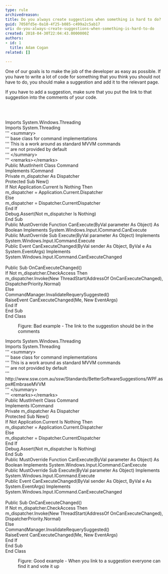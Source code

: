```yaml
---
type: rule
archivedreason: 
title: Do you always create suggestions when something is hard to do?
guid: 7058fd5e-0a18-4f25-b085-c499a2c5ab17
uri: do-you-always-create-suggestions-when-something-is-hard-to-do
created: 2018-04-30T22:04:43.0000000Z
authors:
- id: 1
  title: Adam Cogan
related: []

---
```



<p>One of our goals is to make the job of the developer as easy as possible. If you have to write a lot of code for something that you think you should not have to do, you should make a suggestion and add it to the relevant page.</p><p>If you have to add a suggestion, make sure that you put the link to that suggestion into the comments of your code.​​<br></p>
<br><excerpt class='endintro'></excerpt><br>
<p class="ssw15-rteElement-CodeArea">​Imports System.Windows.Threading<br>Imports System.Threading<br>''' &lt;summary&gt;<br>''' base class for command implementations <br>''' This is a work around as standard MVVM commands <br>''' are not provided by default<br>''' &lt;/summary&gt;<br>''' &lt;remarks&gt;&lt;/remarks&gt;<br>Public MustInherit Class Command<br> Implements ICommand<br> Private m_dispatcher As Dispatcher<br> Protected Sub New()<br> If Not Application.Current Is Nothing Then<br> m_dispatcher = Application.Current.Dispatcher<br> Else<br> m_dispatcher = Dispatcher.CurrentDispatcher<br> End If<br> Debug.Assert(Not m_dispatcher Is Nothing)<br> End Sub<br> Public MustOverride Function CanExecute(ByVal parameter As Object) As Boolean Implements System.Windows.Input.ICommand.CanExecute<br> Public MustOverride Sub Execute(ByVal parameter As Object) Implements System.Windows.Input.ICommand.Execute<br> Public Event CanExecuteChanged(ByVal sender As Object, ByVal e As System.EventArgs) Implements System.Windows.Input.ICommand.CanExecuteChanged<br><br> Public Sub OnCanExecuteChanged()<br> If Not m_dispatcher.CheckAccess Then<br> m_dispatcher.Invoke(New ThreadStart(AddressOf OnCanExecuteChanged), DispatcherPriority.Normal)<br> Else<br> CommandManager.InvalidateRequerySuggested()<br> RaiseEvent CanExecuteChanged(Me, New EventArgs)<br> End If<br> End Sub<br>End Class</p><dd class="ssw15-rteElement-FigureBad">Figure&#58; Bad example - The link to the suggestion should be in the comments​<br></dd><p class="ssw15-rteElement-CodeArea">​Imports System.Windows.Threading<br>Imports System.Threading<br>''' &lt;summary&gt;<br>''' base class for command implementations <br>''' This is a work around as standard MVVM commands <br>''' are not provided by default<br>''' http&#58;//www.ssw.com.au/ssw/Standards/BetterSoftwareSuggestions/WPF.aspx#EmbraseMVVM<br>''' &lt;/summary&gt;<br>''' &lt;remarks&gt;&lt;/remarks&gt;<br>Public MustInherit Class Command<br> Implements ICommand<br> Private m_dispatcher As Dispatcher<br> Protected Sub New()<br> If Not Application.Current Is Nothing Then<br> m_dispatcher = Application.Current.Dispatcher<br> Else<br> m_dispatcher = Dispatcher.CurrentDispatcher<br> End If<br> Debug.Assert(Not m_dispatcher Is Nothing)<br> End Sub<br> Public MustOverride Function CanExecute(ByVal parameter As Object) As Boolean Implements System.Windows.Input.ICommand.CanExecute<br> Public MustOverride Sub Execute(ByVal parameter As Object) Implements System.Windows.Input.ICommand.Execute<br> Public Event CanExecuteChanged(ByVal sender As Object, ByVal e As System.EventArgs) Implements System.Windows.Input.ICommand.CanExecuteChanged<br><br> Public Sub OnCanExecuteChanged()<br> If Not m_dispatcher.CheckAccess Then<br> m_dispatcher.Invoke(New ThreadStart(AddressOf OnCanExecuteChanged), DispatcherPriority.Normal)<br> Else<br> CommandManager.InvalidateRequerySuggested()<br> RaiseEvent CanExecuteChanged(Me, New EventArgs)<br> End If<br> End Sub<br>End Class</p><dd class="ssw15-rteElement-FigureGood">​Figure&#58; Good example - Wh​​en you link to a suggestion everyone can find it and vote it up</dd><p>​<br></p>


